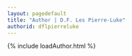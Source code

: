 ```yaml
---
layout: pagedefault
title: "Author | D.F. Les Pierre-Luke"
authorid: dflpierreluke
---
```

{% include loadAuthor.html %}
